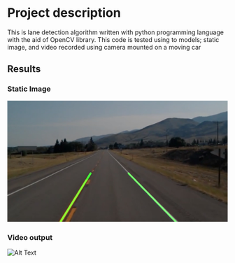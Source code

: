 # Project description
This is lane detection algorithm written with python programming language with the aid of OpenCV library. This code is tested using to models; static image, and video
recorded using camera mounted on a moving car

## Results
### Static Image
![alt text](Output/savedImage.jpg "The output for the static image.")
### Video output
![Alt Text](https://github.com/zmanaa/Lane-Detection/blob/main/Output/outputVid.gif)


